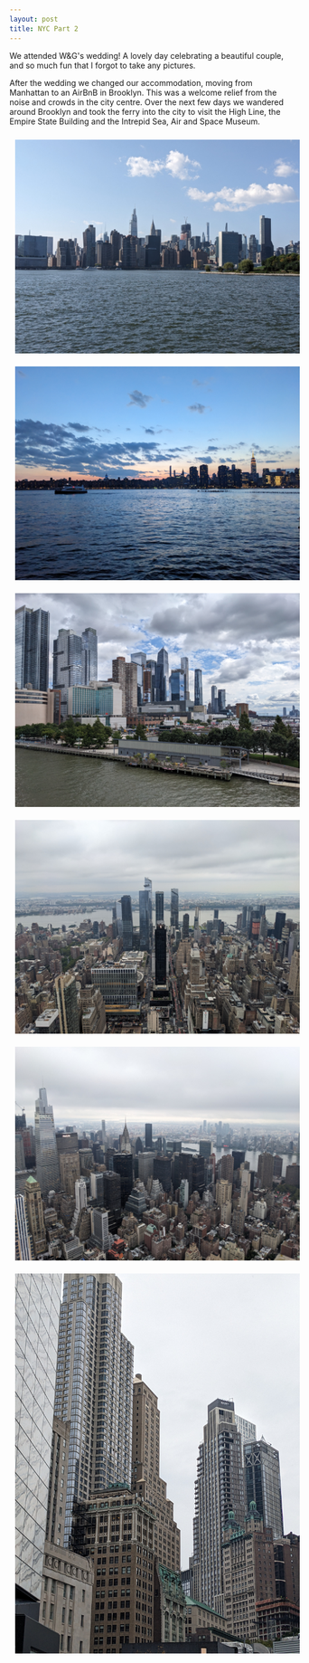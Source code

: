 ```yaml
---
layout: post
title: NYC Part 2
---
```


We attended W&G's wedding! A lovely day celebrating a beautiful couple, and so much fun that I forgot to take any pictures.

After the wedding we changed our accommodation, moving from Manhattan to an AirBnB in Brooklyn. This was a welcome relief from the noise and crowds in the city centre.
Over the next few days we wandered around Brooklyn and took the ferry into the city to visit the High Line, the Empire State Building and the Intrepid Sea, Air and Space Museum.

<img src="/assets/images/2023-08-05-wedding-high-line/city_from_brooklyn_day.jpg" style="margin: 10px" />
<img src="/assets/images/2023-08-05-wedding-high-line/city_from_brooklyn_night.jpg" style="margin: 10px" />
<img src="/assets/images/2023-08-05-wedding-high-line/city_from_intrepid.jpg" style="margin: 10px" />
<img src="/assets/images/2023-08-05-wedding-high-line/empire_state_1.jpg" style="margin: 10px" />
<img src="/assets/images/2023-08-05-wedding-high-line/empire_state_2.jpg" style="margin: 10px" />
<img src="/assets/images/2023-08-05-wedding-high-line/towers.jpg" style="margin: 10px" />